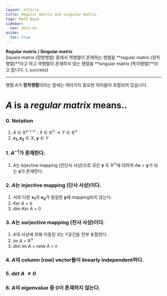 ```yaml
---
layout: article
title: Regular matrix and singular matrix
tags: Math_Base
sidebar:
  nav: docs-en
aside:
  toc: true
---
```


**Regular matrix / Singular matrix** <br>
Square matrix (정방행렬) 중에서 역행렬이 존재하는 행렬을 **regular matrix (정칙행렬)**라고 하고 역행렬이 존재하지 않는 행렬을 **singular matrix (특이행렬)**라고 합니다.
{:.success}

<!--more-->

---

행렬 $A$가 **정칙행렬**이라는 말에는 여러가지 중요한 의미들이 포함되어 있습니다. <br>

# $A$ is a *regular matrix* means..
### 0. Notation
1) $A \in \mathbb{R^{n \times n}}: X \in \mathbb{R^n} → Y \in \mathbb{R^n}$ <br>
2) $\mathbf{x_1, x_2} \in X , \ \mathbf{y} \in Y$

### 1. $A^{-1}$가 존재한다.
1) $A$는 bijective mapping (전단사 사상)으로 모든 $\mathbf{y} \in \mathbb{R^n}$에 대하여 $A\mathbf{x} = \mathbf{y}$가 되는 $\mathbf{x}$가 존재한다.

### 2. $A$는 injective mapping (단사 사상)이다.
1) 서로 다른 $\mathbf{x_1}$과 $\mathbf{x_2}$가 동일한 $\mathbf{y}$에 mapping되지 않는다. <br>
2) *Ker A* = $\mathbb{0}$ <br>
3) *dim Ker A* = $0$

### 3. $A$는 surjective mapping (전사 사상)이다.
1) $A$의 사상에 의해 이동된 $X$는 $Y$공간을 전부 포함한다. <br>
2) *Im A* = $\mathbb{R^n}$ <br>
3) *dim Im A = rank A* = $n$

### 4. $A$의 column (row) vector들이 linearly independent하다.

### 5. *det A $\neq 0$*

### 6. $A$의 eigenvalue 중 $0$이 존재하지 않는다.
